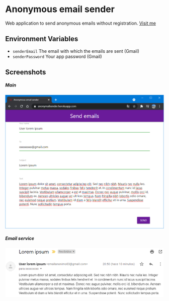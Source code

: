 # Anonymous email sender
Web application to send anonymous emails without registration.
[Visit me](https://anonymailsender.herokuapp.com/ "Visit me")


## Environment Variables

- `senderEmail` The email with which the emails are sent (Gmail)
- `senderPassword` Your app password (Gmail)

## Screenshots

##### Main
![](docs/Heroku.png)
##### Email service
![](docs/Gmail.png)
